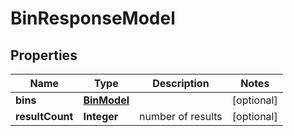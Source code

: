 
# BinResponseModel

## Properties
Name | Type | Description | Notes
------------ | ------------- | ------------- | -------------
**bins** | [**BinModel**](.md) |  |  [optional]
**resultCount** | **Integer** | number of results |  [optional]




